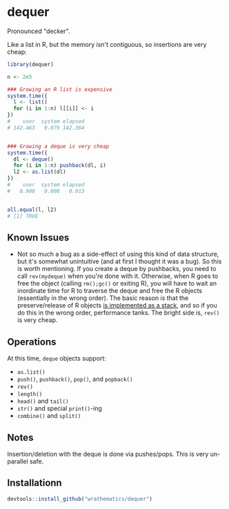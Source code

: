 # dequer

Pronounced "decker".

Like a list in R, but the memory isn't contiguous, so insertions are
very cheap:

```r
library(dequer)

n <- 2e5

### Growing an R list is expensive
system.time({
  l <- list()
  for (i in 1:n) l[[i]] <- i
})
#    user  system elapsed 
# 142.463   0.079 142.364 


### Growing a deque is very cheap
system.time({
  dl <- deque()
  for (i in 1:n) pushback(dl, i)
  l2 <- as.list(dl)
})
#    user  system elapsed 
#   0.906   0.008   0.913 


all.equal(l, l2)
# [1] TRUE
```



## Known Issues

* Not so much a bug as a side-effect of using this kind of data
structure, but it's somewhat unintuitive (and at first I thought it
was a bug).  So this is worth mentioning.  If you create a deque
by pushbacks, you need to call `rev(mydeque)` when you're done with
it.  Otherwise, when R goes to free the object (calling `rm();gc()`
or exiting R), you will have to wait an inordinate time for R to
traverse the deque and free the R objects (essentially in the wrong
order).  The basic reason is that the preserve/release of R objects
[is implemented as a stack](http://lists.r-forge.r-project.org/pipermail/rcpp-devel/2010-January/000180.html),
and so if you do this in the wrong order, performance tanks.
The bright side is, `rev()` is very cheap.



## Operations

At this time, `deque` objects support:

* `as.list()`
* `push()`, `pushback()`, `pop()`, and `popback()`
* `rev()`
* `length()`
* `head()` and `tail()`
* `str()` and special `print()`-ing
* `combine()` and `split()`



## Notes

Insertion/deletion with the deque is done via pushes/pops.  This is
very un-parallel safe.  



## Installationn

```r
devtools::install_github("wrathematics/dequer")
```


